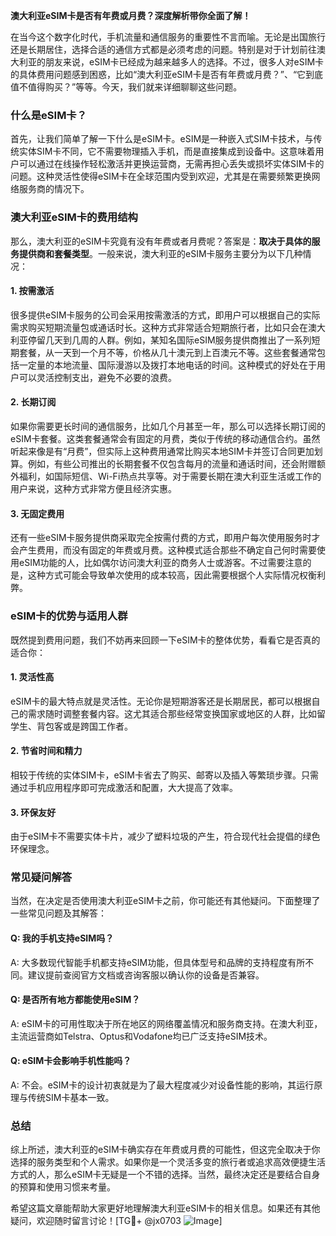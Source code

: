 **澳大利亚eSIM卡是否有年费或月费？深度解析带你全面了解！**

在当今这个数字化时代，手机流量和通信服务的重要性不言而喻。无论是出国旅行还是长期居住，选择合适的通信方式都是必须考虑的问题。特别是对于计划前往澳大利亚的朋友来说，eSIM卡已经成为越来越多人的选择。不过，很多人对eSIM卡的具体费用问题感到困惑，比如“澳大利亚eSIM卡是否有年费或月费？”、“它到底值不值得购买？”等等。今天，我们就来详细聊聊这些问题。

### 什么是eSIM卡？

首先，让我们简单了解一下什么是eSIM卡。eSIM是一种嵌入式SIM卡技术，与传统实体SIM卡不同，它不需要物理插入手机，而是直接集成到设备中。这意味着用户可以通过在线操作轻松激活并更换运营商，无需再担心丢失或损坏实体SIM卡的问题。这种灵活性使得eSIM卡在全球范围内受到欢迎，尤其是在需要频繁更换网络服务商的情况下。

### 澳大利亚eSIM卡的费用结构

那么，澳大利亚的eSIM卡究竟有没有年费或者月费呢？答案是：**取决于具体的服务提供商和套餐类型**。一般来说，澳大利亚的eSIM卡服务主要分为以下几种情况：

#### 1. **按需激活**
   很多提供eSIM卡服务的公司会采用按需激活的方式，即用户可以根据自己的实际需求购买短期流量包或通话时长。这种方式非常适合短期旅行者，比如只会在澳大利亚停留几天到几周的人群。例如，某知名国际eSIM服务提供商推出了一系列短期套餐，从一天到一个月不等，价格从几十澳元到上百澳元不等。这些套餐通常包括一定量的本地流量、国际漫游以及拨打本地电话的时间。这种模式的好处在于用户可以灵活控制支出，避免不必要的浪费。

#### 2. **长期订阅**
   如果你需要更长时间的通信服务，比如几个月甚至一年，那么可以选择长期订阅的eSIM卡套餐。这类套餐通常会有固定的月费，类似于传统的移动通信合约。虽然听起来像是有“月费”，但实际上这种费用通常比购买本地SIM卡并签订合同更加划算。例如，有些公司推出的长期套餐不仅包含每月的流量和通话时间，还会附赠额外福利，如国际短信、Wi-Fi热点共享等。对于需要长期在澳大利亚生活或工作的用户来说，这种方式非常方便且经济实惠。

#### 3. **无固定费用**
   还有一些eSIM卡服务提供商采取完全按需付费的方式，即用户每次使用服务时才会产生费用，而没有固定的年费或月费。这种模式适合那些不确定自己何时需要使用eSIM功能的人，比如偶尔访问澳大利亚的商务人士或游客。不过需要注意的是，这种方式可能会导致单次使用的成本较高，因此需要根据个人实际情况权衡利弊。

### eSIM卡的优势与适用人群

既然提到费用问题，我们不妨再来回顾一下eSIM卡的整体优势，看看它是否真的适合你：

#### 1. **灵活性高**
   eSIM卡的最大特点就是灵活性。无论你是短期游客还是长期居民，都可以根据自己的需求随时调整套餐内容。这尤其适合那些经常变换国家或地区的人群，比如留学生、背包客或是跨国工作者。

#### 2. **节省时间和精力**
   相较于传统的实体SIM卡，eSIM卡省去了购买、邮寄以及插入等繁琐步骤。只需通过手机应用程序即可完成激活和配置，大大提高了效率。

#### 3. **环保友好**
   由于eSIM卡不需要实体卡片，减少了塑料垃圾的产生，符合现代社会提倡的绿色环保理念。

### 常见疑问解答

当然，在决定是否使用澳大利亚eSIM卡之前，你可能还有其他疑问。下面整理了一些常见问题及其解答：

#### Q: 我的手机支持eSIM吗？
A: 大多数现代智能手机都支持eSIM功能，但具体型号和品牌的支持程度有所不同。建议提前查阅官方文档或咨询客服以确认你的设备是否兼容。

#### Q: 是否所有地方都能使用eSIM？
A: eSIM卡的可用性取决于所在地区的网络覆盖情况和服务商支持。在澳大利亚，主流运营商如Telstra、Optus和Vodafone均已广泛支持eSIM技术。

#### Q: eSIM卡会影响手机性能吗？
A: 不会。eSIM卡的设计初衷就是为了最大程度减少对设备性能的影响，其运行原理与传统SIM卡基本一致。

### 总结

综上所述，澳大利亚的eSIM卡确实存在年费或月费的可能性，但这完全取决于你选择的服务类型和个人需求。如果你是一个灵活多变的旅行者或追求高效便捷生活方式的人，那么eSIM卡无疑是一个不错的选择。当然，最终决定还是要结合自身的预算和使用习惯来考量。

希望这篇文章能帮助大家更好地理解澳大利亚eSIM卡的相关信息。如果还有其他疑问，欢迎随时留言讨论！[TG💪+ @jx0703 ![Image](https://github.com/user-attachments/assets/dbca1d08-cadb-493c-b0ec-ad6f7a83f270)]